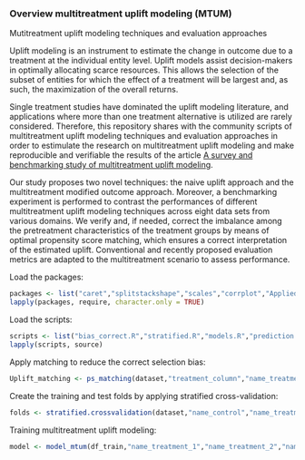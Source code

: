 
### Overview multitreatment uplift modeling (MTUM)

Mutitreatment uplift modeling techniques and evaluation approaches 

Uplift modeling is an instrument to estimate the change in outcome due to a treatment at the individual entity level. Uplift models assist decision-makers in optimally allocating scarce resources. This allows the selection of the subset of entities for which the effect of a treatment will be largest and, as such, the maximization of the overall returns. 

Single treatment studies have dominated the uplift modeling literature, and applications where more than one treatment alternative is utilized are rarely considered. Therefore, this repository shares with the community scripts of multitreatment uplift modeling techniques and evaluation approaches in order to estimulate the research on multitreatment uplift modeling and make reproducible and verifiable the results of the article [A survey and benchmarking study of multitreatment uplift modeling](https://link.springer.com/article/10.1007/s10618-019-00670-y).

Our study proposes two novel techniques: the naive uplift approach and the multitreatment modified outcome approach. Moreover, a benchmarking experiment is performed to contrast the performances of different multitreatment uplift modeling techniques across eight data sets from various domains. We verify and, if needed, correct the imbalance among the pretreatment characteristics of the treatment groups by means of optimal propensity score matching, which ensures a correct interpretation of the estimated uplift. Conventional and recently proposed evaluation metrics are adapted to the multitreatment scenario to assess performance. 

Load the packages:

```r
packages <- list("caret","splitstackshape","scales","corrplot","AppliedPredictiveModeling","ggplot2","uplift","plyr","ggpubr","moments","stringr","sas7bdat","randomForest","nnet","twang","RItools","RItools","tableone","MatchIt","car","reshape2","ggthemes","rowr")
lapply(packages, require, character.only = TRUE)
```
Load the scripts:

```r
scripts <- list("bias_correct.R","stratified.R","models.R","prediction.R","performance.R")
lapply(scripts, source)
```
Apply matching to reduce the correct selection bias:

```r
Uplift_matching <- ps_matching(dataset,"treatment_column","name_treatment_1","name_treatment_2","name_control", vector_features)
```
Create the training and test folds by applying stratified cross-validation:

```r
folds <- stratified.crossvalidation(dataset,"name_control","name_treatment_1","name_treatment_2","name_outcome",10)
```
Training multitreatment uplift modeling:

```r
model <- model_mtum(df_train,"name_treatment_1","name_treatment_2","name_outcome","YES","NO",vector_features,"name_model")
```





